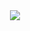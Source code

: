 
<!--
**rajkunamaneni/rajkunamaneni** is a ✨ _special_ ✨ repository because its `README.md` (this file) appears on your GitHub profile.

Here are some ideas to get you started:

- 🔭 I’m currently working on ...
- 🌱 I’m currently learning ...
- 👯 I’m looking to collaborate on ...
- 🤔 I’m looking for help with ...
- 💬 Ask me about ...
- 📫 How to reach me: ...
- 😄 Pronouns: ...
- ⚡ Fun fact: ...
-->

<div align="center">
  <a href="https://github.com/rajkunamaneni">
    <img src="https://github-readme-stats.vercel.app/api/top-langs/?username=rajkunamaneni&layout=compact&align=center&theme=synthwave" />
  </a>
</div>

